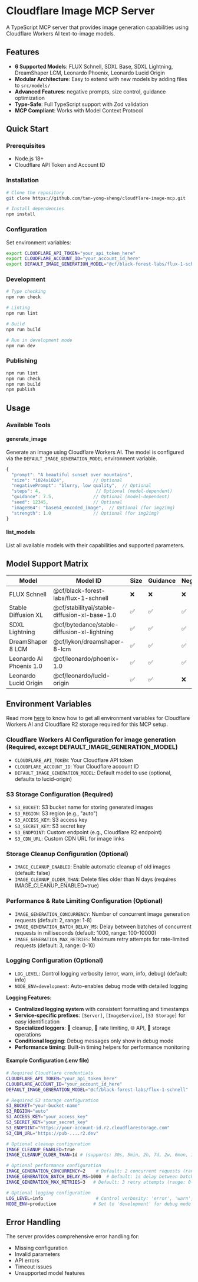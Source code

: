 # Cloudflare Image MCP Server

A TypeScript MCP server that provides image generation capabilities using Cloudflare Workers AI text-to-image models.

## Features

- **6 Supported Models**: FLUX Schnell, SDXL Base, SDXL Lightning, DreamShaper LCM, Leonardo Phoenix, Leonardo Lucid Origin
- **Modular Architecture**: Easy to extend with new models by adding files to `src/models/`
- **Advanced Features**: negative prompts, size control, guidance optimization
- **Type-Safe**: Full TypeScript support with Zod validation
- **MCP Compliant**: Works with Model Context Protocol

## Quick Start

### Prerequisites

- Node.js 18+
- Cloudflare API Token and Account ID

### Installation

```bash
# Clone the repository
git clone https://github.com/tan-yong-sheng/cloudflare-image-mcp.git

# Install dependencies
npm install
```

### Configuration

Set environment variables:

```bash
export CLOUDFLARE_API_TOKEN="your_api_token_here"
export CLOUDFLARE_ACCOUNT_ID="your_account_id_here"
export DEFAULT_IMAGE_GENERATION_MODEL="@cf/black-forest-labs/flux-1-schnell"  # Optional
```

### Development

```bash
# Type checking
npm run check

# Linting
npm run lint

# Build
npm run build

# Run in development mode
npm run dev
```

### Publishing

```bash
npm run lint
npm run check
npm run build
npm publish
```

## Usage

### Available Tools

#### generate_image

Generate an image using Cloudflare Workers AI. The model is configured via the `DEFAULT_IMAGE_GENERATION_MODEL` environment variable.

```typescript
{
  "prompt": "A beautiful sunset over mountains",
  "size": "1024x1024",           // Optional
  "negativePrompt": "blurry, low quality",  // Optional
  "steps": 4,                     // Optional (model-dependent)
  "guidance": 7.5,               // Optional (model-dependent)
  "seed": 12345,                 // Optional
  "imageB64": "base64_encoded_image",  // Optional (for img2img)
  "strength": 1.0                // Optional (for img2img)
}
```

#### list_models

List all available models with their capabilities and supported parameters.

## Model Support Matrix

| Model | Model ID | Size | Guidance | Negative |
|-------|------|------|----------|----------|
| FLUX Schnell | @cf/black-forest-labs/flux-1-schnell | ❌ | ❌ | ❌ |
| Stable Diffusion XL | @cf/stabilityai/stable-diffusion-xl-base-1.0 | ✅ | ✅ | ✅ |
| SDXL Lightning | @cf/bytedance/stable-diffusion-xl-lightning | ✅ | ✅ | ✅ |
| DreamShaper 8 LCM | @cf/lykon/dreamshaper-8-lcm | ✅ | ✅ | ✅ |
| Leonardo AI Phoenix 1.0 | @cf/leonardo/phoenix-1.0 | ✅ | ✅ | ✅ |
| Leonardo Lucid Origin | @cf/leonardo/lucid-origin | ✅ | ✅ | ❌ |


## Environment Variables

Read more [here](./docs/env_setup.md) to know how to get all environment variables for Cloudflare Workers AI and Cloudflare R2 storage required for this MCP setup.

### Cloudflare Workers AI Configuration for image generation (Required, except DEFAULT_IMAGE_GENERATION_MODEL)
- `CLOUDFLARE_API_TOKEN`: Your Cloudflare API token
- `CLOUDFLARE_ACCOUNT_ID`: Your Cloudflare account ID
- `DEFAULT_IMAGE_GENERATION_MODEL`: Default model to use (optional, defaults to lucid-origin)

### S3 Storage Configuration (Required)
- `S3_BUCKET`: S3 bucket name for storing generated images
- `S3_REGION`: S3 region (e.g., "auto")
- `S3_ACCESS_KEY`: S3 access key
- `S3_SECRET_KEY`: S3 secret key
- `S3_ENDPOINT`: Custom endpoint (e.g., Cloudflare R2 endpoint)
- `S3_CDN_URL`: Custom CDN URL for image links

### Storage Cleanup Configuration (Optional)
- `IMAGE_CLEANUP_ENABLED`: Enable automatic cleanup of old images (default: false)
- `IMAGE_CLEANUP_OLDER_THAN`: Delete files older than N days (requires IMAGE_CLEANUP_ENABLED=true)

### Performance & Rate Limiting Configuration (Optional)
- `IMAGE_GENERATION_CONCURRENCY`: Number of concurrent image generation requests (default: 2, range: 1-8)
- `IMAGE_GENERATION_BATCH_DELAY_MS`: Delay between batches of concurrent requests in milliseconds (default: 1000, range: 100-10000)
- `IMAGE_GENERATION_MAX_RETRIES`: Maximum retry attempts for rate-limited requests (default: 3, range: 0-10)

### Logging Configuration (Optional)
- `LOG_LEVEL`: Control logging verbosity (error, warn, info, debug) (default: info)
- `NODE_ENV=development`: Auto-enables debug mode with detailed logging

**Logging Features:**
- **Centralized logging system** with consistent formatting and timestamps
- **Service-specific prefixes**: `[Server]`, `[ImageService]`, `[S3 Storage]` for easy identification
- **Specialized loggers**: 🧹 cleanup, 🚦 rate limiting, 🌐 API, 💾 storage operations
- **Conditional logging**: Debug messages only show in debug mode
- **Performance timing**: Built-in timing helpers for performance monitoring


#### Example Configuration (.env file)
```bash
# Required Cloudflare credentials
CLOUDFLARE_API_TOKEN="your_api_token_here"
CLOUDFLARE_ACCOUNT_ID="your_account_id_here"
DEFAULT_IMAGE_GENERATION_MODEL="@cf/black-forest-labs/flux-1-schnell"

# Required S3 storage configuration
S3_BUCKET="your-bucket-name"
S3_REGION="auto"
S3_ACCESS_KEY="your_access_key"
S3_SECRET_KEY="your_secret_key"
S3_ENDPOINT="https://your-account-id.r2.cloudflarestorage.com"
S3_CDN_URL="https://pub-....r2.dev"

# Optional cleanup configuration
IMAGE_CLEANUP_ENABLED=true
IMAGE_CLEANUP_OLDER_THAN=1d # (supports: 30s, 5min, 2h, 7d, 2w, 6mon, 1y)

# Optional performance configuration
IMAGE_GENERATION_CONCURRENCY=2    # Default: 2 concurrent requests (range: 1-8)
IMAGE_GENERATION_BATCH_DELAY_MS=1000  # Default: 1s delay between batches (range: 100-10000ms)
IMAGE_GENERATION_MAX_RETRIES=3   # Default: 3 retry attempts (range: 0-10)

# Optional logging configuration
LOG_LEVEL=info                    # Control verbosity: 'error', 'warn', 'info', 'debug'
NODE_ENV=production              # Set to 'development' for debug mode
```

## Error Handling

The server provides comprehensive error handling for:
- Missing configuration
- Invalid parameters
- API errors
- Timeout issues
- Unsupported model features
